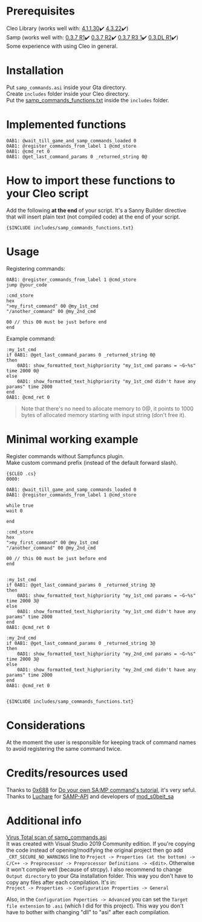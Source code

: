 # Prerequisites
Cleo Library (works well with: [4.1.1.30](https://cleo.li/cleo4/CLEO4.1_setup.exe):heavy_check_mark: [4.3.22](https://cleo.li/cleo4/CLEO4_setup.exe):heavy_check_mark:)  
Samp (works well with: [0.3.7 R1](http://files.sa-mp.com/sa-mp-0.3.7-install.exe):heavy_check_mark: [0.3.7 R2](http://files.sa-mp.com/sa-mp-0.3.7-R2-install.exe):heavy_check_mark: [0.3.7 R3 1](http://files.sa-mp.com/sa-mp-0.3.7-R3-1-install.exe):heavy_check_mark: [0.3.DL R1](http://files.sa-mp.com/sa-mp-0.3.DL-R1-install.exe):heavy_check_mark:)  
Some experience with using Cleo in general.  


# Installation
Put `samp_commands.asi` inside your Gta directory.  
Create `includes` folder inside your Cleo directory.  
Put the [samp_commands_functions.txt](https://github.com/michalmonday/samp_commands/blob/master/samp_commands_functions.txt) inside the `includes` folder.  


# Implemented functions  
```
0AB1: @wait_till_game_and_samp_commands_loaded 0
0AB1: @register_commands_from_label 1 @cmd_store
0AB1: @cmd_ret 0
0AB1: @get_last_command_params 0 _returned_string 0@ 
```

# How to import these functions to your Cleo script
Add the following **at the end** of your script. It's a Sanny Builder directive that will insert plain text (not compiled code) at the end of your script.  
```
{$INCLUDE includes/samp_commands_functions.txt}
```

# Usage   
Registering commands:  
```
0AB1: @register_commands_from_label 1 @cmd_store
jump @your_code

:cmd_store
hex
">my_first_command" 00 @my_1st_cmd     
"/another_command" 00 @my_2nd_cmd

00 // this 00 must be just before end
end
```

Example command:  
```
:my_1st_cmd
if 0AB1: @get_last_command_params 0 _returned_string 0@
then
    0AD1: show_formatted_text_highpriority "my_1st_cmd params = ~G~%s" time 2000 0@
else 
    0AD1: show_formatted_text_highpriority "my_1st_cmd didn't have any params" time 2000
end
0AB1: @cmd_ret 0
```

> Note that there's no need to allocate memory to 0@, it points to 1000 bytes of allocated memory starting with input string (don't free it).  


# Minimal working example
Register commands without Sampfuncs plugin.  
Make custom command prefix (instead of the default forward slash).   
```
{$CLEO .cs}
0000:

0AB1: @wait_till_game_and_samp_commands_loaded 0
0AB1: @register_commands_from_label 1 @cmd_store

while true 
wait 0 

end

:cmd_store
hex
">my_first_command" 00 @my_1st_cmd     
"/another_command" 00 @my_2nd_cmd

00 // this 00 must be just before end
end


:my_1st_cmd
if 0AB1: @get_last_command_params 0 _returned_string 3@
then
    0AD1: show_formatted_text_highpriority "my_1st_cmd params = ~G~%s" time 2000 3@
else 
    0AD1: show_formatted_text_highpriority "my_1st_cmd didn't have any params" time 2000
end
0AB1: @cmd_ret 0

:my_2nd_cmd
if 0AB1: @get_last_command_params 0 _returned_string 3@
then
    0AD1: show_formatted_text_highpriority "my_2nd_cmd params = ~G~%s" time 2000 3@
else 
    0AD1: show_formatted_text_highpriority "my_2nd_cmd didn't have any params" time 2000
end
0AB1: @cmd_ret 0


{$INCLUDE includes/samp_commands_functions.txt}
```

# Considerations  
At the moment the user is responsible for keeping track of command names to avoid registering the same command twice.  


# Credits/resources used
Thanks to [0x688](http://ugbase.eu/index.php?members/0x688.2/) for [Do your own SA:MP command's tutorial](http://ugbase.eu/index.php?threads/do-your-own-sa-mp-commands.18694/), it's very seful.  
Thanks to [Luchare](https://github.com/LUCHARE/) for [SAMP-API](https://github.com/BlastHackNet/SAMP-API) and developers of [mod_s0beit_sa](https://github.com/BlastHackNet/mod_s0beit_sa-1)


# Additional info
[Virus Total scan of samp_commands.asi](https://www.virustotal.com/gui/file/f0bfc58c48f5e50166bfb1b1107d386fd2bbba6ffc69cbf9a011646a0fdce3a6/detection)  
It was created with Visual Studio 2019 Community edition. If you're copying the code instead of opening/modifying the original project then go add `_CRT_SECURE_NO_WARNINGS` line to `Project -> Properties (at the bottom) -> C/C++ -> Preprocessor -> Preprocessor Definitions -> <Edit>`. Otherwise it won't compile well (because of strcpy). I also recommend to change `Output directory` to your Gta installation folder. This way you don't have to copy any files after each compilation. It's in:  
`Project -> Properties -> Configuration Properties -> General`

Also, in the `Configuration Poperties -> Advanced` you can set the `Target file extension` to `.asi` (which I did for this project). This way you don't have to bother with changing "dll" to "asi" after each compilation.